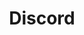 ---
title: Discord
description: Here is a link to my discord server.
permalink: /social/discord
layout: share
redirectUrl: https://discord.gg/vbYZCRZ
---